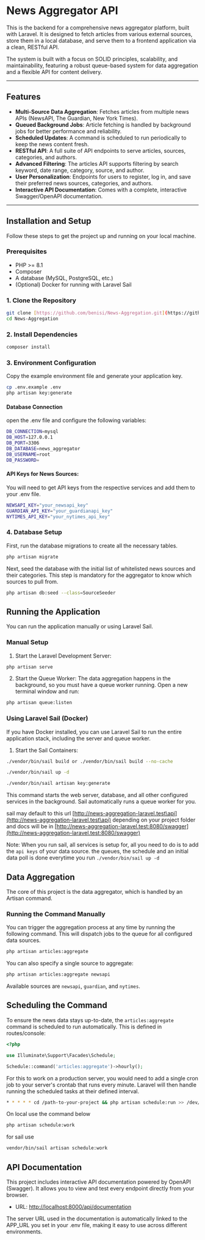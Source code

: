 # News Aggregator API

This is the backend for a comprehensive news aggregator platform, built with Laravel. It is designed to fetch articles from various external sources, store them in a local database, and serve them to a frontend application via a clean, RESTful API.

The system is built with a focus on SOLID principles, scalability, and maintainability, featuring a robust queue-based system for data aggregation and a flexible API for content delivery.

---

## Features

- **Multi-Source Data Aggregation**: Fetches articles from multiple news APIs (NewsAPI, The Guardian, New York Times).
- **Queued Background Jobs**: Article fetching is handled by background jobs for better performance and reliability.
- **Scheduled Updates**: A command is scheduled to run periodically to keep the news content fresh.
- **RESTful API**: A full suite of API endpoints to serve articles, sources, categories, and authors.
- **Advanced Filtering**: The articles API supports filtering by search keyword, date range, category, source, and author.
- **User Personalization**: Endpoints for users to register, log in, and save their preferred news sources, categories, and authors.
- **Interactive API Documentation**: Comes with a complete, interactive Swagger/OpenAPI documentation.

---

## Installation and Setup

Follow these steps to get the project up and running on your local machine.

### Prerequisites

- PHP >= 8.1
- Composer
- A database (MySQL, PostgreSQL, etc.)
- (Optional) Docker for running with Laravel Sail

### 1. Clone the Repository

```bash
git clone [https://github.com/benisi/News-Aggregation.git](https://github.com/benisi/News-Aggregation.git)
cd News-Aggregation
```

### 2. Install Dependencies

```bash
composer install
```

### 3. Environment Configuration
Copy the example environment file and generate your application key.

```bash
cp .env.example .env
php artisan key:generate
```

#### Database Connection
open the .env file and configure the following variables:

```bash
DB_CONNECTION=mysql
DB_HOST=127.0.0.1
DB_PORT=3306
DB_DATABASE=news_aggregator
DB_USERNAME=root
DB_PASSWORD=
```

#### API Keys for News Sources:
You will need to get API keys from the respective services and add them to your .env file.

```bash
NEWSAPI_KEY="your_newsapi_key"
GUARDIAN_API_KEY="your_guardianapi_key"
NYTIMES_API_KEY="your_nytimes_api_key"
```

### 4. Database Setup
First, run the database migrations to create all the necessary tables.

```bash
php artisan migrate
```

Next, seed the database with the initial list of whitelisted news sources and their categories. This step is mandatory for the aggregator to know which sources to pull from.

```bash
php artisan db:seed --class=SourceSeeder
```

## Running the Application
You can run the application manually or using Laravel Sail.

### Manual Setup
1. Start the Laravel Development Server:

```bash
php artisan serve
```
2. Start the Queue Worker: The data aggregation happens in the background, so you must have a queue worker running. Open a new terminal window and run:

```bash
php artisan queue:listen
```

### Using Laravel Sail (Docker)
If you have Docker installed, you can use Laravel Sail to run the entire application stack, including the server and queue worker.

1. Start the Sail Containers:

```bash
./vendor/bin/sail build or ./vendor/bin/sail build --no-cache

./vendor/bin/sail up -d

./vendor/bin/sail artisan key:generate
```
This command starts the web server, database, and all other configured services in the background. Sail automatically runs a queue worker for you.

sail may default to this url [http://news-aggregation-laravel.test\api](http://news-aggregation-laravel.test\api) depending on your project folder and docs will be in [http://news-aggregation-laravel.test:8080/swagger](http://news-aggregation-laravel.test:8080/swagger)

Note: When you run sail, all services is setup for, all you need to do is to add the `api keys` of your data source.
the queues, the schedule and an initial data poll is done everytime you run `./vendor/bin/sail up -d`

## Data Aggregation
The core of this project is the data aggregator, which is handled by an Artisan command.

### Running the Command Manually
You can trigger the aggregation process at any time by running the following command. This will dispatch jobs to the queue for all configured data sources.

```bash
php artisan articles:aggregate
```

You can also specify a single source to aggregate:

```bash
php artisan articles:aggregate newsapi
```
Available sources are `newsapi`, `guardian`, and `nytimes`.

## Scheduling the Command
To ensure the news data stays up-to-date, the `articles:aggregate` command is scheduled to run automatically. This is defined in routes/console:

```php
<?php

use Illuminate\Support\Facades\Schedule;

Schedule::command('articles:aggregate')->hourly();
```

For this to work on a production server, you would need to add a single cron job to your server's crontab that runs every minute. Laravel will then handle running the scheduled tasks at their defined interval.

```bash
* * * * * cd /path-to-your-project && php artisan schedule:run >> /dev/null 2>&1
```

On local use the command below

```bash
php artisan schedule:work
```
for sail use

```bash
vendor/bin/sail artisan schedule:work
```

## API Documentation
This project includes interactive API documentation powered by OpenAPI (Swagger). It allows you to view and test every endpoint directly from your browser.

- URL: [http://localhost:8000/api/documentation](http://localhost:8000/api/documentation)

The server URL used in the documentation is automatically linked to the APP_URL you set in your .env file, making it easy to use across different environments.
